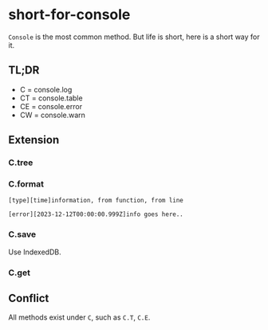# short-for-console

`Console` is the most common method. But life is short, here is a short way for it.

## TL;DR

 * C = console.log
 * CT = console.table
 * CE = console.error
 * CW = console.warn

## Extension

### C.tree


### C.format

`[type][time]information, from function, from line`

`[error][2023-12-12T00:00:00.999Z]info goes here..`

### C.save

Use IndexedDB.


### C.get

## Conflict

All methods exist under `C`, such as `C.T`, `C.E`.
